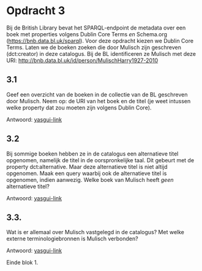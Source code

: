 # Opdracht 3
Bij de British Library bevat het SPARQL-endpoint de metadata over een boek met properties volgens Dublin Core Terms *en* Schema.org (https://bnb.data.bl.uk/sparql). Voor deze opdracht kiezen we Dublin Core Terms. Laten we de boeken zoeken die door Mulisch zijn geschreven (dct:creator) in deze catalogus. Bij de BL identificeren ze Mulisch met deze URI: <http://bnb.data.bl.uk/id/person/MulischHarry1927-2010>

## 3.1 
Geef een overzicht van de boeken in de collectie van de BL geschreven door Mulisch. Neem op: de URI van het boek en de titel (je weet intussen welke property dat zou moeten zijn volgens Dublin Core).

Antwoord: [yasgui-link](https://api.triplydb.com/s/X80cPHD9E)

## 3.2
Bij sommige boeken hebben ze in de catalogus een alternatieve titel opgenomen, namelijk de titel in de oorspronkelijke taal. Dit gebeurt met de property dct:alternative. Maar deze alternatieve titel is niet altijd opgenomen. Maak een query waarbij ook de alternatieve titel is opgenomen, indien aanwezig. Welke boek van Mulisch heeft *geen* alternatieve titel?

Antwoord: [yasgui-link](https://api.triplydb.com/s/88mDQ6SXr)

## 3.3. 
Wat is er allemaal over Mulisch vastgelegd in de catalogus? Met welke externe terminologiebronnen is Mulisch verbonden?

Antwoord: [yasgui-link](https://api.triplydb.com/s/4KIQWekDV)

Einde blok 1.
